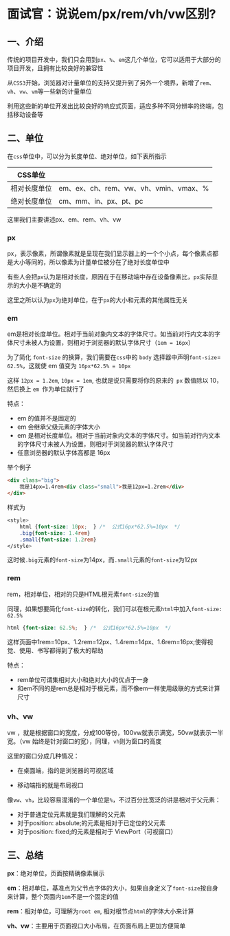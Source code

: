 # 面试官：说说em/px/rem/vh/vw区别?



## 一、介绍

传统的项目开发中，我们只会用到`px`、`%`、`em`这几个单位，它可以适用于大部分的项目开发，且拥有比较良好的兼容性

从`CSS3`开始，浏览器对计量单位的支持又提升到了另外一个境界，新增了`rem`、`vh`、`vw`、`vm`等一些新的计量单位

利用这些新的单位开发出比较良好的响应式页面，适应多种不同分辨率的终端，包括移动设备等

## 二、单位

在`css`单位中，可以分为长度单位、绝对单位，如下表所指示

| CSS单位      |                                        |
| ------------ | -------------------------------------- |
| 相对长度单位 | em、ex、ch、rem、vw、vh、vmin、vmax、% |
| 绝对长度单位 | cm、mm、in、px、pt、pc                 |

这里我们主要讲述px、em、rem、vh、vw



### px

px，表示像素，所谓像素就是呈现在我们显示器上的一个个小点，每个像素点都是大小等同的，所以像素为计量单位被分在了绝对长度单位中

有些人会把`px`认为是相对长度，原因在于在移动端中存在设备像素比，`px`实际显示的大小是不确定的

这里之所以认为`px`为绝对单位，在于`px`的大小和元素的其他属性无关

### em

em是相对长度单位。相对于当前对象内文本的字体尺寸。如当前对行内文本的字体尺寸未被人为设置，则相对于浏览器的默认字体尺寸（`1em = 16px`）

为了简化 `font-size` 的换算，我们需要在` css `中的 `body` 选择器中声明` font-size `= `62.5%`，这就使 em 值变为 `16px*62.5% = 10px`

这样 `12px = 1.2em`, `10px = 1em`, 也就是说只需要将你的原来的` px` 数值除以 10，然后换上 `em `作为单位就行了

特点：

- em 的值并不是固定的
- em 会继承父级元素的字体大小
- em 是相对长度单位。相对于当前对象内文本的字体尺寸。如当前对行内文本的字体尺寸未被人为设置，则相对于浏览器的默认字体尺寸
- 任意浏览器的默认字体高都是 16px



举个例子

```html
<div class="big">
    我是14px=1.4rem<div class="small">我是12px=1.2rem</div>
</div>
```

样式为

```css
<style>
    html {font-size: 10px;  } /*  公式16px*62.5%=10px  */  
    .big{font-size: 1.4rem}
    .small{font-size: 1.2rem}
</style>
```

这时候`.big`元素的`font-size`为14px，而`.small`元素的`font-size`为12px





### rem

rem，相对单位，相对的只是HTML根元素`font-size`的值

同理，如果想要简化`font-size`的转化，我们可以在根元素`html`中加入`font-size: 62.5%`

```css
html {font-size: 62.5%;  } /*  公式16px*62.5%=10px  */ 
```

这样页面中1rem=10px、1.2rem=12px、1.4rem=14px、1.6rem=16px;使得视觉、使用、书写都得到了极大的帮助

特点：

- rem单位可谓集相对大小和绝对大小的优点于一身
- 和em不同的是rem总是相对于根元素，而不像em一样使用级联的方式来计算尺寸



### vh、vw

vw ，就是根据窗口的宽度，分成100等份，100vw就表示满宽，50vw就表示一半宽。（vw 始终是针对窗口的宽），同理，`vh`则为窗口的高度

这里的窗口分成几种情况：

- 在桌面端，指的是浏览器的可视区域

- 移动端指的就是布局视口

像`vw`、`vh`，比较容易混淆的一个单位是`%`，不过百分比宽泛的讲是相对于父元素：

- 对于普通定位元素就是我们理解的父元素
- 对于position: absolute;的元素是相对于已定位的父元素
- 对于position: fixed;的元素是相对于 ViewPort（可视窗口）



## 三、总结

**px**：绝对单位，页面按精确像素展示

**em**：相对单位，基准点为父节点字体的大小，如果自身定义了`font-size`按自身来计算，整个页面内`1em`不是一个固定的值

**rem**：相对单位，可理解为`root em`, 相对根节点`html`的字体大小来计算

**vh、vw**：主要用于页面视口大小布局，在页面布局上更加方便简单